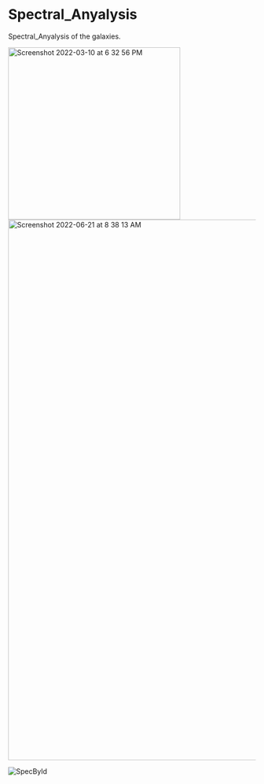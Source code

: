 # Spectral_Anyalysis
Spectral_Anyalysis of the galaxies.

<img width="350" alt="Screenshot 2022-03-10 at 6 32 56 PM" src="https://user-images.githubusercontent.com/99118678/157683770-d355129c-89f8-489b-a00d-5055661086ce.png">

<img width="1099" alt="Screenshot 2022-06-21 at 8 38 13 AM" src="https://user-images.githubusercontent.com/99118678/174707885-37be02b2-c2ce-4797-bf5b-4ec16b854f2a.png">


![SpecById](https://user-images.githubusercontent.com/99118678/157683808-202eeada-512f-49a0-96fa-3c45cd4aaefa.png)
